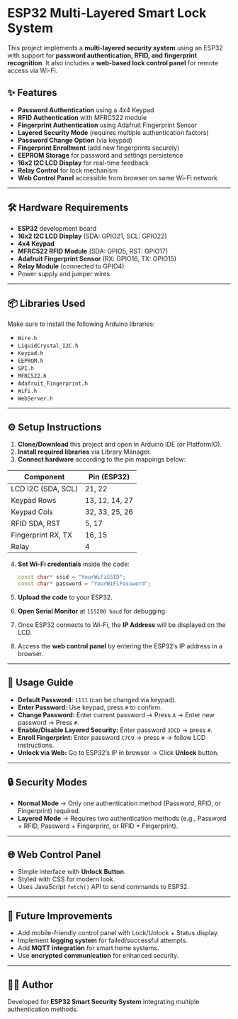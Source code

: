 # ESP32 Multi-Layered Smart Lock System  

This project implements a **multi-layered security system** using an ESP32 with support for **password authentication, RFID, and fingerprint recognition**. It also includes a **web-based lock control panel** for remote access via Wi-Fi.  

## ✨ Features  
- **Password Authentication** using a 4x4 Keypad  
- **RFID Authentication** with MFRC522 module  
- **Fingerprint Authentication** using Adafruit Fingerprint Sensor  
- **Layered Security Mode** (requires multiple authentication factors)  
- **Password Change Option** (via keypad)  
- **Fingerprint Enrollment** (add new fingerprints securely)  
- **EEPROM Storage** for password and settings persistence  
- **16x2 I2C LCD Display** for real-time feedback  
- **Relay Control** for lock mechanism  
- **Web Control Panel** accessible from browser on same Wi-Fi network  

---

## 🛠 Hardware Requirements  
- **ESP32** development board  
- **16x2 I2C LCD Display** (SDA: GPIO21, SCL: GPIO22)  
- **4x4 Keypad**  
- **MFRC522 RFID Module** (SDA: GPIO5, RST: GPIO17)  
- **Adafruit Fingerprint Sensor** (RX: GPIO16, TX: GPIO15)  
- **Relay Module** (connected to GPIO4)  
- Power supply and jumper wires  

---

## 📦 Libraries Used  
Make sure to install the following Arduino libraries:  
- `Wire.h`  
- `LiquidCrystal_I2C.h`  
- `Keypad.h`  
- `EEPROM.h`  
- `SPI.h`  
- `MFRC522.h`  
- `Adafruit_Fingerprint.h`  
- `WiFi.h`  
- `WebServer.h`  

---

## ⚙️ Setup Instructions  

1. **Clone/Download** this project and open in Arduino IDE (or PlatformIO).  
2. **Install required libraries** via Library Manager.  
3. **Connect hardware** according to the pin mappings below:  

| Component          | Pin (ESP32)     |  
|--------------------|-----------------|  
| LCD I2C (SDA, SCL) | 21, 22          |  
| Keypad Rows        | 13, 12, 14, 27  |  
| Keypad Cols        | 32, 33, 25, 26  |  
| RFID SDA, RST      | 5, 17           |  
| Fingerprint RX, TX | 16, 15          |  
| Relay              | 4               |  

4. **Set Wi-Fi credentials** inside the code:  
   ```cpp
   const char* ssid = "YourWiFiSSID";
   const char* password = "YourWiFiPassword";
   ```  

5. **Upload the code** to your ESP32.  
6. **Open Serial Monitor** at `115200 baud` for debugging.  
7. Once ESP32 connects to Wi-Fi, the **IP Address** will be displayed on the LCD.  
8. Access the **web control panel** by entering the ESP32’s IP address in a browser.  

---

## 🔑 Usage Guide  

- **Default Password:** `1111` (can be changed via keypad).  
- **Enter Password:** Use keypad, press `#` to confirm.  
- **Change Password:** Enter current password → Press `A` → Enter new password → Press `#`.  
- **Enable/Disable Layered Security:** Enter password `3DCD` → press `#`.  
- **Enroll Fingerprint:** Enter password `C7C9` → press `#` → follow LCD instructions.  
- **Unlock via Web:** Go to ESP32’s IP in browser → Click **Unlock** button.  

---

## 🔒 Security Modes  

- **Normal Mode** → Only one authentication method (Password, RFID, or Fingerprint) required.  
- **Layered Mode** → Requires two authentication methods (e.g., Password + RFID, Password + Fingerprint, or RFID + Fingerprint).  

---

## 🌐 Web Control Panel  

- Simple interface with **Unlock Button**.  
- Styled with CSS for modern look.  
- Uses JavaScript `fetch()` API to send commands to ESP32.  

---

## 📸 Future Improvements  

- Add mobile-friendly control panel with Lock/Unlock + Status display.  
- Implement **logging system** for failed/successful attempts.  
- Add **MQTT integration** for smart home systems.  
- Use **encrypted communication** for enhanced security.  

---

## 👨‍💻 Author  
Developed for **ESP32 Smart Security System** integrating multiple authentication methods.  

